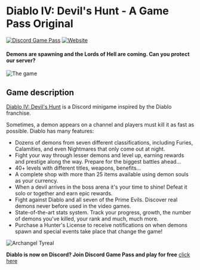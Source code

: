# Diablo IV: Devil's Hunt - A Game Pass Original

[![Discord Game Pass](https://i.imgur.com/hIerwht.png)](https://discordgamepass.com)
[![Website](https://img.shields.io/website?url=https://discordgamepass.com)](https://discordgamepass.com)

#### Demons are spawning and the Lords of Hell are coming. Can you protect our server?

![The game](https://i.imgur.com/izgOHSk.png)

## Game description

[Diablo IV: Devil's Hunt](https://diablo.discordgameepass.com) is a Discord minigame inspired by the Diablo franchise. 

Sometimes, a demon appears on a channel and players must kill it as fast as possible. 
Diablo has many features:
- Dozens of demons from seven different classifications, including Furies, Calamities, and even Nightmares that only come out at night.
- Fight your way through lesser demons and level up, earning rewards and prestige along the way. Prepare for the biggest battles ahead...
- 40+ levels with different titles, weapons, benefits...
- A complete shop with more than 25 items available using demon souls as your currency.
- When a devil arrives in the boss arena it's your time to shine! Defeat it solo or together and earn epic rewards.
- Fight against Diablo and all seven of the Prime Evils. Discover real demons never before used in the video games.
- State-of-the-art stats system. Track your progress, growth, the number of demons you've killed, your rank and much, much more.
- Purchase a Hunter's License to receive notifications on when demons spawn and special events take place that change the game!


![Archangel Tyreal](https://i.imgur.com/TpLfFs2.png)

**Diablo is now on Discord? Join Discord Game Pass and play for free** [click here](https://invite.discordgamepass.com)
